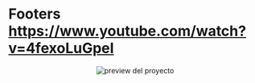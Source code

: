 # Footers https://www.youtube.com/watch?v=4fexoLuGpeI
<p align="center">
  <img src="preview.png" alt="preview del proyecto"  max-width="1600">
</p>